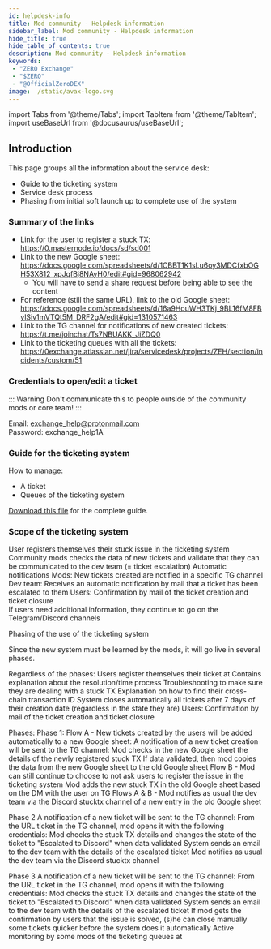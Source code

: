 ```yaml
---
id: helpdesk-info
title: Mod community - Helpdesk information
sidebar_label: Mod community - Helpdesk information
hide_title: true
hide_table_of_contents: true
description: Mod community - Helpdesk information
keywords:
 - "ZERO Exchange"
 - "$ZERO"
 - "@OfficialZeroDEX"
image:  /static/avax-logo.svg
---
```



import Tabs from '@theme/Tabs';
import TabItem from '@theme/TabItem';
import useBaseUrl from '@docusaurus/useBaseUrl';


## Introduction

This page groups all the information about the service desk:
* Guide to the ticketing system
* Service desk process 
* Phasing from initial soft launch up to complete use of the system


### Summary of the links

* Link for the user to register a stuck TX: https://0.masternode.io/docs/sd/sd001
* Link to the new Google sheet: https://docs.google.com/spreadsheets/d/1CBBT1K1sLu6oy3MDCfxbOGH53X812_xpJqfBj8NAyH0/edit#gid=968062942
    * You will have to send a share request before being able to see the content   
* For reference (still the same URL), link to the old Google sheet: https://docs.google.com/spreadsheets/d/16a9HouWH3TKj_9BL16fM8FBylSiv1mVTQt5M_DRF2gA/edit#gid=1310571463
* Link to the TG channel for notifications of new created tickets: https://t.me/joinchat/Ts7NBUAKK_JiZDQ0 
* Link to the ticketing queues with all the tickets: https://0exchange.atlassian.net/jira/servicedesk/projects/ZEH/section/incidents/custom/51

### Credentials to open/edit a ticket

::: Warning
Don't communicate this to people outside of the community mods or core team!
:::

Email: exchange_help@protonmail.com  
Password: exchange_help1A


### Guide for the ticketing system

How to manage:
* A ticket
* Queues of the ticketing system

[Download this file]() for the complete guide.

### Scope of the ticketing system

User registers themselves their stuck issue in the ticketing system
Community mods checks the data of new tickets and validate that they can be communicated to the dev team (= ticket escalation)
Automatic notifications
Mods: New tickets created are notified in a specific TG channel 
Dev team: Receives an automatic notification by mail that a ticket has been escalated to them
Users: Confirmation by mail of the ticket creation and ticket closure  
If users need additional information, they continue to go on the Telegram/Discord channels

Phasing of the use of the ticketing system

Since the new system must be learned by the mods, it will go live in several phases.

Regardless of the phases:
Users register themselves their ticket at 
Contains explanation about the resolution/time process
Troubleshooting to make sure they are dealing with a stuck TX
Explanation on how to find their cross-chain transaction ID
System closes automatically all tickets after 7 days of their creation date (regardless in the state they are)
Users: Confirmation by mail of the ticket creation and ticket closure  

Phases:
Phase 1:
Flow A - New tickets created by the users will be added automatically to a new Google sheet: 
A notification of a new ticket creation will be sent to the TG channel: 
Mod checks in the new Google sheet the details of the newly registered stuck TX
If data validated, then mod copies the data from the new Google sheet to the old Google sheet
Flow B - Mod can still continue to choose to not ask users to register the issue in the ticketing system 
Mod adds the new stuck TX in the old Google sheet based on the DM with the user on TG
Flows A & B - Mod notifies as usual the dev team via the Discord stucktx channel of a new entry in the old Google sheet 

Phase 2
A notification of a new ticket will be sent to the TG channel: 
From the URL ticket in the TG channel, mod opens it with the following credentials:
Mod checks the stuck TX details and changes the state of the ticket to "Escalated to Discord" when data validated
System sends an email to the dev team with the details of the escalated ticket
Mod notifies as usual the dev team via the Discord stucktx channel 

Phase 3
A notification of a new ticket will be sent to the TG channel: 
From the URL ticket in the TG channel, mod opens it with the following credentials:
Mod checks the stuck TX details and changes the state of the ticket to "Escalated to Discord" when data validated
System sends an email to the dev team with the details of the escalated ticket
If mod gets the confirmation by users that the issue is solved, (s)he can close manually some tickets quicker before the system does it automatically
Active monitoring by some mods of the ticketing queues at 
